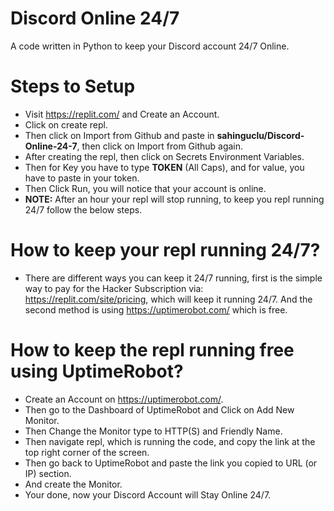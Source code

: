 # Discord Online 24/7
A code written in Python to keep your Discord account 24/7 Online.
# Steps to Setup
- Visit https://replit.com/ and Create an Account.
- Click on create repl.
- Then click on Import from Github and paste in <b>sahinguclu/Discord-Online-24-7</b>, then click on Import from Github again.
- After creating the repl, then click on Secrets Environment Variables.
- Then for Key you have to type <b>TOKEN</b> (All Caps), and for value, you have to paste in your token.
- Then Click Run, you will notice that your account is online.
- <b>NOTE:</b> After an hour your repl will stop running, to keep you repl running 24/7 follow the below steps.
# How to keep your repl running 24/7?
- There are different ways you can keep it 24/7 running, first is the simple way to pay for the Hacker Subscription via: https://replit.com/site/pricing, which will keep it running 24/7. And the second method is using https://uptimerobot.com/ which is free.
# How to keep the repl running free using UptimeRobot?
- Create an Account on https://uptimerobot.com/.
- Then go to the Dashboard of UptimeRobot and Click on Add New Monitor.
- Then Change the Monitor type to HTTP(S) and Friendly Name.
- Then navigate repl, which is running the code, and copy the link at the top right corner of the screen.
- Then go back to UptimeRobot and paste the link you copied to URL (or IP) section.
- And create the Monitor.
- Your done, now your Discord Account will Stay Online 24/7.
